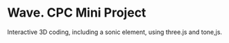 # Wave. CPC Mini Project
 Interactive 3D coding, including a sonic element, using three.js and tone,js.
